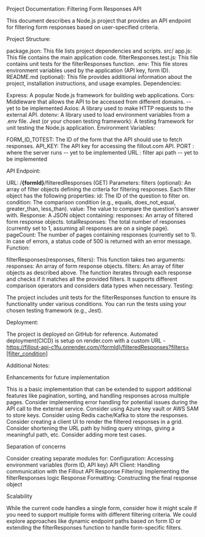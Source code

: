 Project Documentation: Filtering Form Responses API

This document describes a Node.js project that provides an API endpoint for filtering form responses based on user-specified criteria.

Project Structure:

package.json: This file lists project dependencies and scripts.
src/
app.js: This file contains the main application code.
filterResponses.test.js: This file contains unit tests for the filterResponses function.
.env: This file stores environment variables used by the application (API key, form ID).
README.md (optional): This file provides additional information about the project, installation instructions, and usage examples.
Dependencies:

Express: A popular Node.js framework for building web applications.
Cors: Middleware that allows the API to be accessed from different domains. -- yet to be implemented
Axios: A library used to make HTTP requests to the external API.
dotenv: A library used to load environment variables from a .env file.
Jest (or your chosen testing framework): A testing framework for unit testing the Node.js application.
Environment Variables:

FORM_ID_TOTEST: The ID of the form that the API should use to fetch responses.
API_KEY: The API key for accessing the fillout.com API.
PORT : where the server runs -- yet to be implemented
URL : filter api path -- yet to be implemented

API Endpoint:

URL: /**{formId}**/filteredResponses (GET)
Parameters:
filters (optional): An array of filter objects defining the criteria for filtering responses. Each filter object has the following properties:
id: The ID of the question to filter on.
condition: The comparison condition (e.g., equals, does_not_equal, greater_than, less_than).
value: The value to compare the question's answer with.
Response:
A JSON object containing:
responses: An array of filtered form response objects.
totalResponses: The total number of responses (currently set to 1, assuming all responses are on a single page).
pageCount: The number of pages containing responses (currently set to 1).
In case of errors, a status code of 500 is returned with an error message.
Function:

filterResponses(responses, filters): This function takes two arguments:
responses: An array of form response objects.
filters: An array of filter objects as described above. The function iterates through each response and checks if it matches all the provided filters. It supports different comparison operators and considers data types when necessary.
Testing:

The project includes unit tests for the filterResponses function to ensure its functionality under various conditions. You can run the tests using your chosen testing framework (e.g., Jest).

Deployment:

The project is deployed on GitHub for reference.
Automated deployment(CICD) is setup on render.com with a custom URL -  https://fillout-api-c1fu.onrender.com/{formId}/filteredResponses?filters=[filter_condition]

Additional Notes: 

Enhancements for future implementation

This is a basic implementation that can be extended to support additional features like pagination, sorting, and handling responses across multiple pages.
Consider implementing error handling for potential issues during the API call to the external service.
Consider using Azure key vault or AWS SAM to store keys.
Consider using Redis cache/Kafka to store the responses.
Consider creating a client UI to render the filtered responses in a grid.
Consider shortening the URL path by hiding query strings, giving a meaningful path, etc.
Consider adding more test cases.

Separation of concerns

Consider creating separate modules for:
Configuration: Accessing environment variables (form ID, API key)
API Client: Handling communication with the Fillout API
Response Filtering: Implementing the filterResponses logic
Response Formatting: Constructing the final response object

Scalability

While the current code handles a single form, consider how it might scale if you need to support multiple forms with different filtering criteria. We could explore approaches like dynamic endpoint paths based on form ID or extending the filterResponses function to handle form-specific filters.




